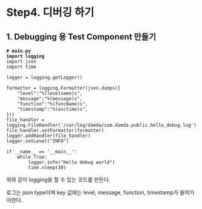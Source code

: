 # Step4. 디버깅 하기

## 1. Debugging 용 Test Component 만들기

<pre><code><strong># main.py
</strong><strong>import logging
</strong>import json
import time

logger = logging.getLogger()

formatter = logging.Formatter(json.dumps({
    "level":"%(levelname)s",
    "message":"%(message)s",
    "function":"%(funcName)s",
    "timestamp":"%(asctime)s",
}))
file_handler = logging.FileHandler('/var/log/damda/com.damda.public.hello_debug.log')
file_handler.setFormatter(formatter)
logger.addHandler(file_handler)
logger.setLevel("INFO")

if __name__ == '__main__':
    while True:
        logger.info("Hello debug world")
        time.sleep(30)</code></pre>

위와 같이 logging을 할 수 있는 코드를 만든다.

로그는 json type이며 key 값에는 level, message, function, timestamp가 들어가야한다.


